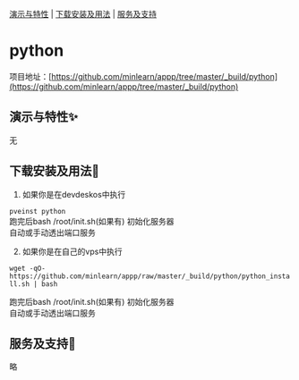 [演示与特性](#演示与特性) | [下载安装及用法](#下载安装及用法) | [服务及支持](#服务及支持)

python
=====

项目地址：[https://github.com/minlearn/appp/tree/master/_build/python](https://github.com/minlearn/appp/tree/master/_build/python)

演示与特性✨
-----


无



下载安装及用法📄
-----

1) 如果你是在devdeskos中执行  


```pveinst python```  
跑完后bash /root/init.sh(如果有) 初始化服务器  
自动或手动透出端口服务



2) 如果你是在自己的vps中执行


```wget -qO- https://github.com/minlearn/appp/raw/master/_build/python/python_install.sh | bash```  

跑完后bash /root/init.sh(如果有) 初始化服务器  
自动或手动透出端口服务


服务及支持👀
-----

略








